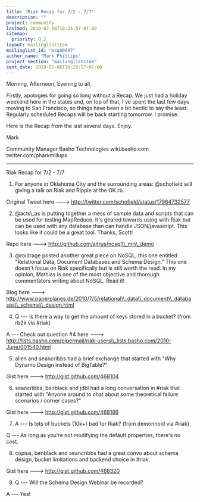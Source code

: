 ```yaml
---
title: "Riak Recap for 7/2 - 7/7"
description: ""
project: community
lastmod: 2010-07-08T10:25:57-07:00
sitemap:
  priority: 0.2
layout: mailinglistitem
mailinglist_id: "msg00697"
author_name: "Mark Phillips"
project_section: "mailinglistitem"
sent_date: 2010-07-08T10:25:57-07:00
---
```



Morning, Afternoon, Evening to all,

Firstly, apologies for going so long without a Recap. We just had a
holiday weekend here in the states and, on top of that, I've spent the
last few days moving to San Francisco, so things have been a bit
hectic to say the least. Regularly scheduled Recaps will be back
starting tomorrow. I promise.

Here is the Recap from the last several days. Enjoy.

Mark

Community Manager
Basho Technologies
wiki.basho.com
twitter.com/pharkmillups

-------

Riak Recap for 7/2 - 7/7

1) For anyone in Oklahoma City and the surrounding areas: @schofield
will giving a talk on Riak and Ripple at the OK.rb.

Original Tweet here ---&gt; http://twitter.com/schofield/status/17964732577

2) @acts\\_as is putting together a mess of sample data and scripts that
can be used for testing MapReduce. It's geared towards using with Riak
but can be used with any database than can handle JSON/javascript.
This looks like it could be a great tool. Thanks, Scott!

Repo here ---&gt; http://github.com/aitrus/nosql\\_mr\\_demo

3) @roidrage posted another great piece on NoSQL, this one entitled
"Relational Data, Document Databases and Schema Design." This one
doesn't focus on Riak specifically but is still worth the read. In my
opinion, Mathias is one of the most objective and thorough
commentators writing about NoSQL. Read it!

Blog here ---&gt; 
http://www.paperplanes.de/2010/7/5/relational\\_data\\_document\\_databases\\_schema\\_design.html

4) Q --- Is there a way to get the amount of keys stored in a bucket?
(from rb2k via #riak)

 A --- Check out question #4 here ---&gt;
http://lists.basho.com/pipermail/riak-users\\_lists.basho.com/2010-June/001540.html

5) allen and seancribbs had a brief exchange that started with "Why
Dynamo Design instead of BigTable?"

Gist here ---&gt; http://gist.github.com/468104

6) seancribbs, benblack and jdbl had a long conversation in #riak that
started with "Anyone around to chat about some theoretical failure
scenarios / corner cases?"

Gist here ---&gt; http://gist.github.com/468186

7) A --- Is lots of buckets (10k+) bad for Riak? (from demonnoid via #riak)

 Q --- As long as you're not modifying the default properties,
there's no cost.

8) copius, benblack and seancribbs had a great convo about schema
design, bucket limitations and backend choice in #riak.

Gist here ---&gt; http://gist.github.com/468320

9) Q --- Will the Schema Design Webinar be recorded?

 A --- Yes!

